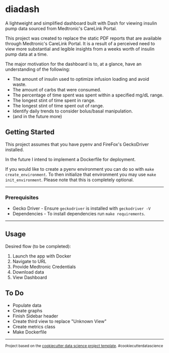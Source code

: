 diadash
==============================

A lightweight and simplified dashboard built with Dash for viewing insulin pump data sourced from Medtronic's CareLink Portal.

This project was created to replace the static PDF reports that are available through Medtronic's CareLink Portal. It is a result of a perceived need to view more substantial and legible insights from a weeks worth of insulin pump data at a time.

The major motivation for the dashboard is to, at a glance, have an understanding of the following:
- The amount of insulin used to optimize infusion loading and avoid waste.
- The amount of carbs that were consumed. 
- The percentage of time spent was spent within a specified mg/dL range.
- The longest stint of time spent in range.
- The longest stint of time spent out of range.
- Identify daily trends to consider bolus/basal manipulation.
- (and in the future more)

## Getting Started
This project assumes that you have pyenv and FireFox's GeckoDriver installed.

In the future I intend to implement a Dockerfile for deployment.

If you would like to create a pyenv environment you can do so with `make create_environment`. 
To then initialize that environment you may use `make init_environment`. 
Please note that this is completely optional.

--------
### Prerequisites
- Gecko Driver - Ensure `geckodriver` is installed with `geckodriver -V`
- Dependencies - To install dependencies run `make requirements`.

--------
## Usage
Desired flow (to be completed):
1. Launch the app with Docker
2. Navigate to URL
3. Provide Medtronic Credentials
4. Download data
5. View Dashboard

## To Do
- Populate data 
- Create graphs
- Finish Sidebar header
- Create third view to replace "Unknown View"
- Create metrics class
- Make Dockerfile

--------

<p><small>Project based on the <a target="_blank" href="https://drivendata.github.io/cookiecutter-data-science/">cookiecutter data science project template</a>. #cookiecutterdatascience</small></p>
